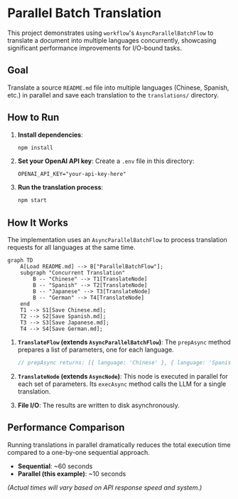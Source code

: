 # Parallel Batch Translation

This project demonstrates using `workflow`'s `AsyncParallelBatchFlow` to translate a document into multiple languages concurrently, showcasing significant performance improvements for I/O-bound tasks.

## Goal

Translate a source `README.md` file into multiple languages (Chinese, Spanish, etc.) in parallel and save each translation to the `translations/` directory.

## How to Run

1. **Install dependencies**:

    ```bash
    npm install
    ```

2. **Set your OpenAI API key**:
    Create a `.env` file in this directory:

    ```
    OPENAI_API_KEY="your-api-key-here"
    ```

3. **Run the translation process**:

    ```bash
    npm start
    ```

## How It Works

The implementation uses an `AsyncParallelBatchFlow` to process translation requests for all languages at the same time.

```mermaid
graph TD
    A[Load README.md] --> B["ParallelBatchFlow"];
    subgraph "Concurrent Translation"
        B -- "Chinese" --> T1[TranslateNode]
        B -- "Spanish" --> T2[TranslateNode]
        B -- "Japanese" --> T3[TranslateNode]
        B -- "German" --> T4[TranslateNode]
    end
    T1 --> S1[Save Chinese.md];
    T2 --> S2[Save Spanish.md];
    T3 --> S3[Save Japanese.md];
    T4 --> S4[Save German.md];
```

1. **`TranslateFlow` (extends `AsyncParallelBatchFlow`)**: The `prepAsync` method prepares a list of parameters, one for each language.

    ```typescript
    // prepAsync returns: [{ language: 'Chinese' }, { language: 'Spanish' }, ...]
    ```

2. **`TranslateNode` (extends `AsyncNode`)**: This node is executed in parallel for each set of parameters. Its `execAsync` method calls the LLM for a single translation.
3. **File I/O**: The results are written to disk asynchronously.

## Performance Comparison

Running translations in parallel dramatically reduces the total execution time compared to a one-by-one sequential approach.

- **Sequential**: ~60 seconds
- **Parallel (this example)**: ~10 seconds

*(Actual times will vary based on API response speed and system.)*
